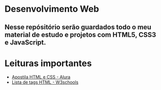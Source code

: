 # Desenvolvimento Web
## Nesse repósitório serão guardados todo o meu material de estudo e projetos com HTML5, CSS3 e JavaScript.

# Leituras importantes
* [Apostila HTML e CSS - Alura](https://www.alura.com.br/apostila-html-css-javascript)
* [Lista de tags HTML - W3schools](https://www.w3schools.com/tags/default.asp)
